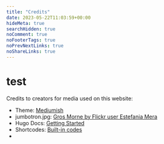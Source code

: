 ```yaml
---
title: "Credits"
date: 2023-05-22T11:03:59+00:00
hideMeta: true
searchHidden: true
noComment: true
noFooterTags: true
noPrevNextLinks: true
noShareLinks: true
---
```


# test

Credits to creators for media used on this website:

* Theme: [Mediumish](https://themes.gohugo.io/themes/mediumish-gohugo-theme/)
* jumbotron.jpg: [Gros Morne by Flickr user Estefania Mera](https://flic.kr/p/FYt8Tv)
* Hugo Docs: [Getting Started](https://gohugo.io/getting-started/)
* Shortcodes: [Built-in codes](https://gohugo.io/content-management/shortcodes/)
*  